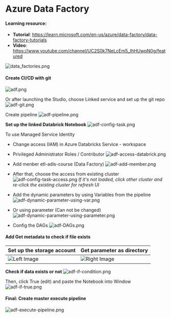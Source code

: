 # Azure Data Factory
#### Learning resource:
- **Tutorial**: https://learn.microsoft.com/en-us/azure/data-factory/data-factory-tutorials
- **Video**: https://www.youtube.com/channel/UC2S0k7NeLcEm5_IhHUwpN0g/featured

![data_factories.png](media%2Fdata_factories.png)

#### Create CI/CD with git
![adf.png](media%2Fadf.png)

Or after launching the Studio, choose Linked service and set up the git repo
![adf-git.png](media%2Fadf-git.png)

Create pipeline
![adf-pipeline.png](media%2Fadf-pipeline.png)

**Set up the linked Databrick Notebook**
![adf-config-task.png](media%2Fadf-config-task.png)

To use Managed Service Identity
- Change access (IAM) in Azure Databricks Service - workspace
- Privileged Administrator Roles / Contributor
![adf-access-databrick.png](media%2Fadf-access-databrick.png)
- Add menber etl-adls-course (Data Factory)
![adf-add-member.png](media%2Fadf-add-member.png)
- After that, choose the access from existing cluster
![adf-config-task-access.png](media%2Fadf-config-task-access.png)
*If it's not loaded, click other cluster and re-click the existing cluster for refresh UI*

- Add the dynamic parameters by using Variables from the pipeline
![adf-dynamic-parameter-using-var.png](media%2Fadf-dynamic-parameter-using-var.png)
- Or using parameter (Can not be changed)
![adf-dynamic-parameter-using-parameter.png](media%2Fadf-dynamic-parameter-using-parameter.png)
- Config the DAGs
![adf-DAGs.png](media%2Fadf-DAGs.png)

#### Add Get metadata to check if file exists

| Set up the storage account                | Get parameter as directory                 |
|-------------------------------------------|--------------------------------------------|
| ![Left Image](./media/adf-metadata-1.png) | ![Right Image](./media/adf-metadata-2.png) |

**Check if data exists or not**
![adf-if-condition.png](media%2Fadf-if-condition.png)

Then, click True (edit) and paste the Notebook into Window
![adf-if-true.png](media%2Fadf-if-true.png)

#### Final: Create master execute pipeline
![adf-execute-pipeline.png](media%2Fadf-execute-pipeline.png)